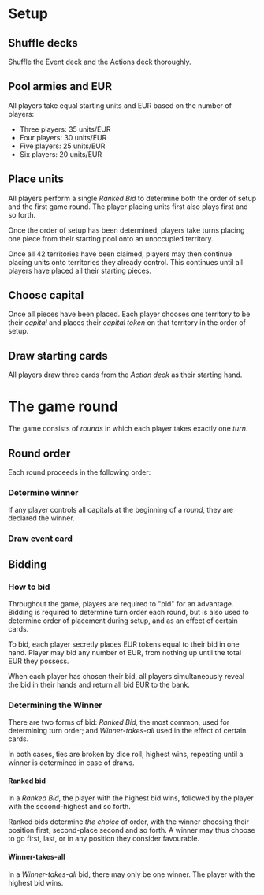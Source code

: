# Setup

## Shuffle decks
Shuffle the Event deck and the Actions deck thoroughly.

## Pool armies and EUR
All players take equal starting units and EUR based on the number of players:
- Three players: 35 units/EUR
- Four players: 30 units/EUR
- Five players: 25 units/EUR
- Six players: 20 units/EUR

## Place units
All players perform a single *Ranked Bid* to determine both the order of setup and the first game round. The player placing units first also plays first and so forth.

Once the order of setup has been determined, players take turns placing one piece from their starting pool onto an unoccupied territory.

Once all 42 territories have been claimed, players may then continue placing units onto territories they already control. This continues until all players have placed all their starting pieces.

## Choose capital
Once all pieces have been placed. Each player chooses one territory to be their *capital* and places their *capital token* on that territory in the order of setup.

## Draw starting cards
All players draw three cards from the *Action deck* as their starting hand.


# The game round
The game consists of *rounds* in which each player takes exactly one *turn*.

## Round order
Each round proceeds in the following order:

### Determine winner
If any player controls all capitals at the beginning of a *round*, they are declared the winner.

### Draw event card



## Bidding
### How to bid
Throughout the game, players are required to "bid" for an advantage. Bidding is required to determine turn order each round, but is also used to determine order of placement during setup, and as an effect of certain cards.

To bid, each player secretly places EUR tokens equal to their bid in one hand. Player may bid any number of EUR, from nothing up until the total EUR they possess.

When each player has chosen their bid, all players simultaneously reveal the bid in their hands and return all bid EUR to the bank.

### Determining the Winner
There are two forms of bid: *Ranked Bid*, the most common, used for determining turn order; and *Winner-takes-all* used in the effect of certain cards. 

In both cases, ties are broken by dice roll, highest wins, repeating until a winner is determined in case of draws.

#### Ranked bid
In a *Ranked Bid*, the player with the highest bid wins, followed by the player with the second-highest and so forth.

Ranked bids determine *the choice* of order, with the winner choosing their position first, second-place second and so forth. A winner may thus choose to go first, last, or in any position they consider favourable.

#### Winner-takes-all
In a *Winner-takes-all* bid, there may only be one winner. The player with the highest bid wins.





